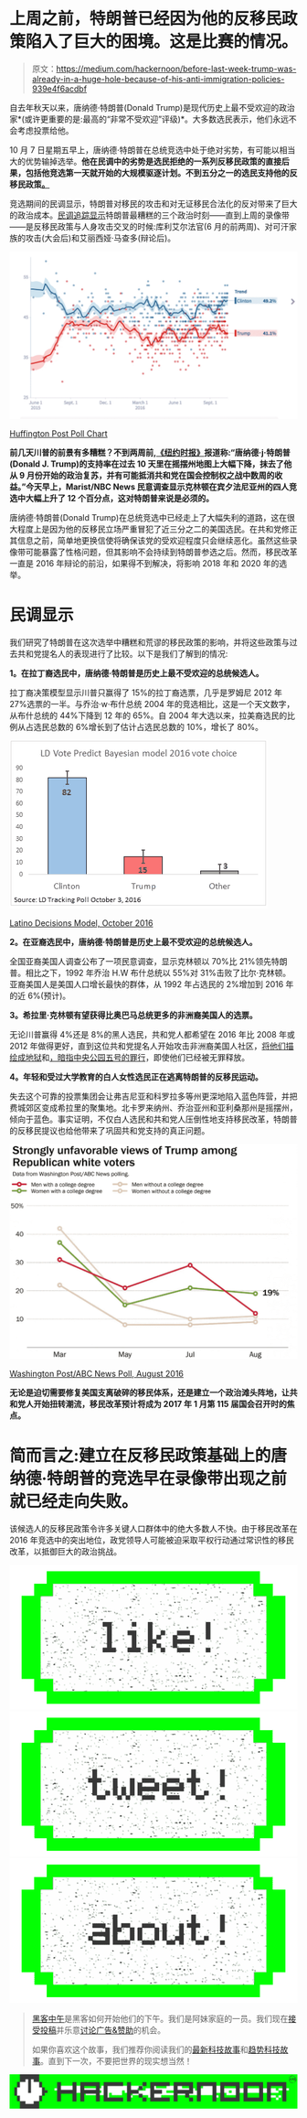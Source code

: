 # 上周之前，特朗普已经因为他的反移民政策陷入了巨大的困境。这是比赛的情况。

> 原文：<https://medium.com/hackernoon/before-last-week-trump-was-already-in-a-huge-hole-because-of-his-anti-immigration-policies-939e4f6acdbf>

自去年秋天以来，唐纳德·特朗普(Donald Trump)是现代历史上最不受欢迎的政治家*(或许更重要的是:最高的“非常不受欢迎”评级)*。大多数选民表示，他们永远不会考虑投票给他。

10 月 7 日星期五早上，唐纳德·特朗普在总统竞选中处于绝对劣势，有可能以相当大的优势输掉选举。**他在民调中的劣势是选民拒绝的一系列反移民政策的直接后果，包括他竞选第一天就开始的大规模驱逐计划。不到五分之一的选民支持他的反移民政策[。](http://www.foxnews.com/politics/interactive/2016/08/31/fox-news-poll-aug-31-2016/)**

竞选期间的民调显示，特朗普对移民的攻击和对无证移民合法化的反对带来了巨大的政治成本。[民调追踪显示](http://elections.huffingtonpost.com/pollster/2016-general-election-trump-vs-clinton)特朗普最糟糕的三个政治时刻——直到上周的录像带——是反移民政策与人身攻击交叉的时候:库利艾尔法官(6 月的前两周)、对可汗家族的攻击(大会后)和艾丽西娅·马查多(辩论后)。

![](img/a8306f23cbb29c2b7a70a55bad0b31b3.png)

[Huffington Post Poll Chart](http://elections.huffingtonpost.com/pollster/2016-general-election-trump-vs-clinton)

**前几天川普的前景有多糟糕？不到两周前,[《纽约时报》](http://www.nytimes.com/2016/10/06/us/politics/donald-trump-campaign.html?rref=collection%2Fbyline%2Falexander-burns&action=click&contentCollection=undefined&region=stream&module=stream_unit&version=latest&contentPlacement=4&pgtype=collection)报道称:“唐纳德·j·特朗普(Donald J. Trump)的支持率在过去 10 天里在摇摆州地图上大幅下降，抹去了他从 9 月份开始的政治复苏，并有可能抵消共和党在国会控制权之战中数周的收益。”今天早上，Marist/NBC News 民意调查显示克林顿在宾夕法尼亚州的四人竞选中大幅上升了 12 个百分点，这对特朗普来说是必须的。**

唐纳德·特朗普(Donald Trump)在总统竞选中已经走上了大幅失利的道路，这在很大程度上是因为他的反移民立场严重冒犯了近三分之二的美国选民。在共和党修正其信息之前，简单地更换信使将确保该党的受欢迎程度只会继续恶化。虽然这些录像带可能暴露了性格问题，但其影响不会持续到特朗普参选之后。然而，移民改革一直是 2016 年辩论的前沿，如果得不到解决，将影响 2018 年和 2020 年的选举。

# **民调显示**

我们研究了特朗普在这次选举中糟糕和荒谬的移民政策的影响，并将这些政策与过去共和党提名人的表现进行了比较。以下是我们了解到的情况:

**1。在拉丁裔选民中，唐纳德·特朗普是历史上最不受欢迎的总统候选人。**

拉丁裔决策模型显示川普只赢得了 15%的拉丁裔选票，几乎是罗姆尼 2012 年 27%选票的一半。与乔治·w·布什总统 2004 年的竞选相比，这是一个天文数字，从布什总统的 44%下降到 12 年的 65%。自 2004 年大选以来，拉美裔选民的比例从占选民总数的 6%增长到了估计占选民总数的 10%，增长了 80%。

![](img/aef08486874e0b843710777499a90f2f.png)

[Latino Decisions Model, October 2016](http://www.latinodecisions.com/blog/2016/10/06/ld-vote-predict-2016-latino-voters-poised-to-cast-most-lopsided-presidential-vote-on-record/)

**2。在亚裔选民中，唐纳德·特朗普是历史上最不受欢迎的总统候选人。**

全国亚裔美国人调查公布了一项民意调查，显示克林顿以 70%比 21%领先特朗普。相比之下，1992 年乔治 H.W 布什总统以 55%对 31%击败了比尔·克林顿。亚裔美国人是美国人口增长最快的群体，从 1992 年占选民的 2%增加到 2016 年的近 6%(预计)。

**3。希拉里·克林顿有望获得比奥巴马总统更多的非洲裔美国人的选票。**

无论川普赢得 4%还是 8%的黑人选民，共和党人都希望在 2016 年比 2008 年或 2012 年做得更好，直到这位共和党提名人开始攻击非洲裔美国人社区，[将他们描绘成地狱](http://www.theatlantic.com/business/archive/2016/10/trump-african-american-inner-city/503744/)和[，暗指中央公园五号的罪行](http://www.nydailynews.com/new-york/nyc-crime/donald-trump-central-park-settlement-disgrace-article-1.1838467)，即使他们已经被无罪释放。

**4。年轻和受过大学教育的白人女性选民正在逃离特朗普的反移民运动。**

失去这个可靠的投票集团会让弗吉尼亚和科罗拉多等州更深地陷入蓝色阵营，并把费城郊区变成希拉里的聚集地。北卡罗来纳州、乔治亚州和亚利桑那州是摇摆州，倾向于蓝色。事实证明，不仅白人选民和共和党人压倒性地支持移民改革，特朗普的反移民提议也给他带来了巩固共和党支持的真正问题。

![](img/b967b1cd27be85e89b8ee980e92997b1.png)

[Washington Post/ABC News Poll, August 2016](https://www.washingtonpost.com/news/the-fix/wp/2016/08/18/if-donald-trump-wants-to-win-in-november-this-is-the-group-he-needs-to-worry-about-the-most/?tid=a_inl)

**无论是迫切需要修复美国支离破碎的移民体系，还是建立一个政治滩头阵地，让共和党人开始扭转潮流，移民改革预计将成为 2017 年 1 月第 115 届国会召开时的焦点。**

# **简而言之:建立在反移民政策基础上的唐纳德·特朗普的竞选早在录像带出现之前就已经走向失败。**

该候选人的反移民政策令许多关键人口群体中的绝大多数人不快。由于移民改革在 2016 年竞选中的突出地位，政党领导人可能被迫采取平权行动通过常识性的移民改革，以抵御巨大的政治挑战。

[![](img/50ef4044ecd4e250b5d50f368b775d38.png)](http://bit.ly/HackernoonFB)[![](img/979d9a46439d5aebbdcdca574e21dc81.png)](https://goo.gl/k7XYbx)[![](img/2930ba6bd2c12218fdbbf7e02c8746ff.png)](https://goo.gl/4ofytp)

> [黑客中午](http://bit.ly/Hackernoon)是黑客如何开始他们的下午。我们是阿妹家庭的一员。我们现在[接受投稿](http://bit.ly/hackernoonsubmission)并乐意[讨论广告&赞助](mailto:partners@amipublications.com)的机会。
> 
> 如果你喜欢这个故事，我们推荐你阅读我们的[最新科技故事](http://bit.ly/hackernoonlatestt)和[趋势科技故事](https://hackernoon.com/trending)。直到下一次，不要把世界的现实想当然！

[![](img/be0ca55ba73a573dce11effb2ee80d56.png)](https://goo.gl/Ahtev1)